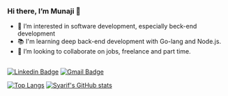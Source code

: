 
### Hi there, I’m Munaji 👋

- 👀 I’m interested in software development, especially beck-end development
- 📚 I'm learning deep back-end development with Go-lang and Node.js. 
- 💞️ I’m looking to collaborate on jobs, freelance and part time.

##
 [![Linkedin Badge](https://img.shields.io/badge/%20-Syarif%20Hidayatulloh-blue?style=flat-square&logo=Linkedin&logoColor=white&link=https://www.linkedin.com/in/syarif-hidayatulloh-427718a8)](https://www.linkedin.com/in/syarif-hidayatulloh-427718a8) [![Gmail Badge](https://img.shields.io/badge/%20-munaji.id@gmail.com-blue?style=flat-square&logo=Gmail&logoColor=white&link=mailto:munaji.id@gmail.com)](mailto:munaji.id@gmail.com)
<br>

[![Top Langs](https://github-readme-stats.vercel.app/api/top-langs/?username=munaji-id&theme=default&layout=compact&langs_count=6&hide=shell)](https://github.com/munaji-id)
[![Syarif's GitHub stats](https://github-readme-stats.vercel.app/api?username=munaji-id&show_icons=true&theme=defaultk&layout=compact&line_height=20&card_width=380&count_private=true)](https://github.com/munaji-id)

<!-- - 🛠  Tools PHP, jQuery, Javascript, Nodejs. 
- 📫 How to reach me on [E-mail](mailto:id.syarif@gmail.com)
-->
<!---
elSyarif/elSyarif is a ✨ special ✨ repository because its `README.md` (this file) appears on your GitHub profile.
You can click the Preview link to take a look at your changes.
--->
